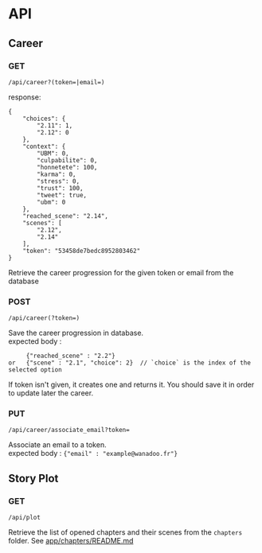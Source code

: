 API
===


## Career

### GET
	
	/api/career?(token=|email=)

response:

```
{
    "choices": {
        "2.11": 1,
        "2.12": 0
    },
    "context": {
        "UBM": 0,
        "culpabilite": 0,
        "honnetete": 100,
        "karma": 0,
        "stress": 0,
        "trust": 100,
        "tweet": true,
        "ubm": 0
    },
    "reached_scene": "2.14",
    "scenes": [
        "2.12",
        "2.14"
    ],
    "token": "53458de7bedc8952803462"
}
```

Retrieve the career progression for the given token or email from the database

### POST

	/api/career(?token=)

Save the career progression in database.  
expected body : 
```
     {"reached_scene" : "2.2"}
or   {"scene" : "2.1", "choice": 2}  // `choice` is the index of the selected option
```

If token isn't given, it creates one and returns it. You should save it in order to update later the career.

### PUT

	/api/career/associate_email?token=

Associate an email to a token.  
expected body : `{"email" : "example@wanadoo.fr"}`

## Story Plot

### GET

	/api/plot

Retrieve the list of opened chapters and their scenes from the `chapters` folder.
See [app/chapters/README.md](../app/chapters/README.md)
